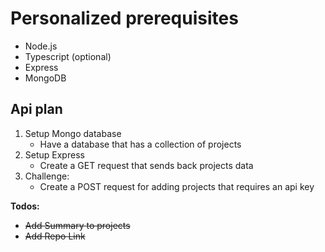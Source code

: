 # Personalized prerequisites
- Node.js
- Typescript (optional)
- Express
- MongoDB

## Api plan

1. Setup Mongo database
    - Have a database that has a collection of projects
2. Setup Express
    - Create a GET request that sends back projects data
3. Challenge:
    - Create a POST request for adding projects that requires an api key


**Todos:**
- ~~Add Summary to projects~~
- ~~Add Repo Link~~